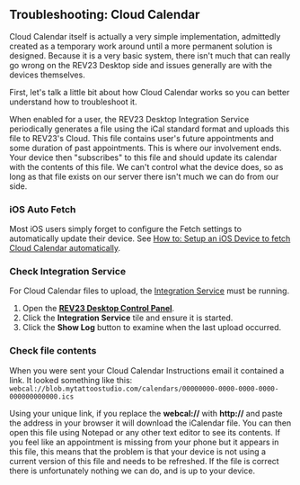 ## Troubleshooting: Cloud Calendar

Cloud Calendar itself is actually a very simple implementation, admittedly created as a temporary work around until a more permanent solution is designed. Because it is a very basic system, there isn't much that can really go wrong on the REV23 Desktop side and issues generally are with the devices themselves.

First, let's talk a little bit about how Cloud Calendar works so you can better understand how to troubleshoot it.

When enabled for a user, the REV23 Desktop Integration Service periodically generates a file using the iCal standard format and uploads this file to REV23's Cloud. This file contains user's future appointments and some duration of past appointments. This is where our involvement ends. Your device then "subscribes" to this file and should update its calendar with the contents of this file. We can't control what the device does, so as long as that file exists on our server there isn't much we can do from our side.

### iOS Auto Fetch
Most iOS users simply forget to configure the Fetch settings to automatically update their device. See [How to: Setup an iOS Device to fetch Cloud Calendar automatically](../how-to/cloud-calendar-ios-fetch.md).

### Check Integration Service

For Cloud Calendar files to upload, the [Integration Service](../server-concepts/integration-service.md) must be running.

1. Open the [**REV23 Desktop Control Panel**](../server-concepts/control-panel.md).
2. Click the **Integration Service** tile and ensure it is started.
3. Click the **Show Log** button to examine when the last upload occurred.

### Check file contents

When you were sent your Cloud Calendar Instructions email it contained a link. It looked something like this: `webcal://blob.mytattoostudio.com/calendars/00000000-0000-0000-0000-000000000000.ics`

Using your unique link, if you replace the **webcal://** with **http://** and paste the address in your browser it will download the iCalendar file. You can then open this file using Notepad or any other text editor to see its contents. If you feel like an appointment is missing from your phone but it appears in this file, this means that the problem is that your device is not using a current version of this file and needs to be refreshed. If the file is correct there is unfortunately nothing we can do, and is up to your device.